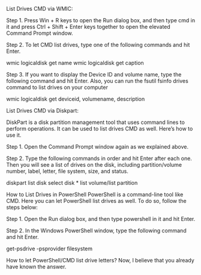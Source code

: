List Drives CMD via WMIC:

Step 1. Press Win + R keys to open the Run dialog box, and then type cmd in it and press Ctrl + Shift + Enter keys together to open the elevated Command Prompt window.

Step 2. To let CMD list drives, type one of the following commands and hit Enter.

wmic logicaldisk get name
wmic logicaldisk get caption

Step 3. If you want to display the Device ID and volume name, type the following command and hit Enter. Also, you can run the fsutil fsinfo drives command to list drives on your computer

wmic logicaldisk get deviceid, volumename, description

List Drives CMD via Diskpart:

DiskPart is a disk partition management tool that uses command lines to perform operations. It can be used to list drives CMD as well. Here’s how to use it.

Step 1. Open the Command Prompt window again as we explained above.

Step 2. Type the following commands in order and hit Enter after each one. Then you will see a list of drives on the disk, including partition/volume number, label, letter, file system, size, and status.

diskpart
list disk
select disk *
list volume/list partition

How to List Drives in PowerShell
PowerShell is a command-line tool like CMD. Here you can let PowerShell list drives as well. To do so, follow the steps below:

Step 1. Open the Run dialog box, and then type powershell in it and hit Enter.

Step 2. In the Windows PowerShell window, type the following command and hit Enter.

get-psdrive -psprovider filesystem

How to let PowerShell/CMD list drive letters? Now, I believe that you already have known the answer.
